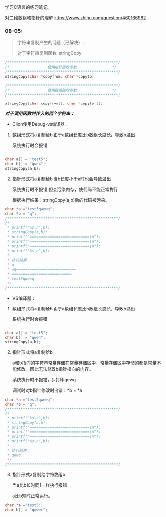学习C语言的练习笔记。

对二维数组和指针的理解
https://www.zhihu.com/question/460166982


### 08-05:
> 字符串复制产生的问题（已解决）:
> 
> 对于字符串复制函数:    stringCopy
```c
/**************************************************/
/*                 使用指针接收参数                */
/**************************************************/
stringCopy(char *copyfrom, char *copyto)

/**************************************************/
/*                 使用数组接收参数                */
/**************************************************/

stringCopy(char copyfrom[], char *copyto [])
```
***对于调用函数时传入的两个字符串：***
+ Clion使用Debug-vs编译器：

1. 数组形式将a复制给b 由于a数组长度比b数组长度长，导致b溢出
    
    系统执行时会报错
```c

char a[] = "test5";
char b[] = "qwe4";
stringCopy(a,b);

```
2. 指针形式将a复制给b 当b长度小于a时也会导致溢出

    系统执行时不报错,但会污染内存，使代码不能正常执行

    根据执行结果：stringCopy(a,b)后的代码被污染。
```c
char *a ="test5qwewq";
char *b = "q";
/**************************************************/
/* 
 * printf("%s\n",b);
 * stringCopy(a,b);
 * printf("===========================\n");
 * printf("===========================\n");
 * printf("===========================\n");
 * printf("%s\n",b);
 *
 * 执行结果：    
 * q
 * wq===========================
 * ===========================
 * test5qwewq
 */
/**************************************************/
```

+ VS编译器：

1. 数组形式将a复制给b 由于a数组长度比b数组长度长，导致b溢出

   系统执行时会报错
```c

char a[] = "test5";
char b[] = "qwe4";
stringCopy(a,b);

```
2. 指针形式将a复制给b 

   a和b指向的字符串常量存储在常量存储区中，常量存储区中存储的都是常量不能修改。因此无法修改b指针指向的内存。

   系统执行时不报错，只打印qewq

   调试时对b指针修改时出错：*b = *a
```c
char *a ="test5qwewq";
char *b = "q";
/**************************************************/
/* 
 * printf("%s\n",b);
 * stringCopy(a,b);
 * printf("===========================\n");
 * printf("===========================\n");
 * printf("===========================\n");
 * printf("%s\n",b);
 *
 * 执行结果：    
 * qewq
 */
/**************************************************/
```

3. 指针形式a复制给字符数组b

   当a比b长时同1一样执行报错

   a比b短时正常运行。

```c
char *a ="test5";
char b[] = "qqwer";
```